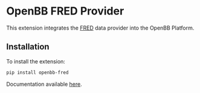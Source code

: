 # OpenBB FRED Provider

This extension integrates the [FRED](https://fred.stlouisfed.org/docs/api/fred/) data provider into the OpenBB Platform.

## Installation

To install the extension:

```bash
pip install openbb-fred
```

Documentation available [here](https://docs.openbb.co/platform/development/contributing).
